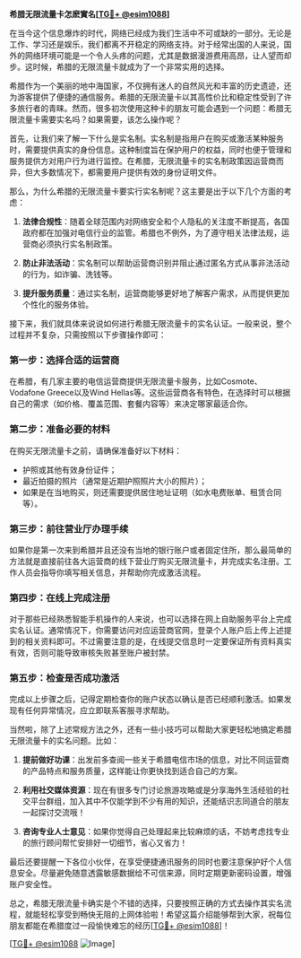 **希腊无限流量卡怎麽實名[[TG💪+ @esim1088](https://t.me/s/esim1088)]**

在当今这个信息爆炸的时代，网络已经成为我们生活中不可或缺的一部分。无论是工作、学习还是娱乐，我们都离不开稳定的网络支持。对于经常出国的人来说，国外的网络环境可能是一个令人头疼的问题，尤其是数据漫游费用高昂，让人望而却步。这时候，希腊的无限流量卡就成为了一个非常实用的选择。

希腊作为一个美丽的地中海国家，不仅拥有迷人的自然风光和丰富的历史遗迹，还为游客提供了便捷的通信服务。希腊的无限流量卡以其高性价比和稳定性受到了许多旅行者的青睐。然而，很多初次使用这种卡的朋友可能会遇到一个问题：希腊无限流量卡需要实名吗？如果需要，该怎么操作呢？

首先，让我们来了解一下什么是实名制。实名制是指用户在购买或激活某种服务时，需要提供真实的身份信息。这种制度旨在保护用户的权益，同时也便于管理和服务提供方对用户行为进行监控。在希腊，无限流量卡的实名制政策因运营商而异，但大多数情况下，都需要用户提供有效的身份证明文件。

那么，为什么希腊的无限流量卡要实行实名制呢？这主要是出于以下几个方面的考虑：

1. **法律合规性**：随着全球范围内对网络安全和个人隐私的关注度不断提高，各国政府都在加强对电信行业的监管。希腊也不例外，为了遵守相关法律法规，运营商必须执行实名制政策。

2. **防止非法活动**：实名制可以帮助运营商识别并阻止通过匿名方式从事非法活动的行为，如诈骗、洗钱等。

3. **提升服务质量**：通过实名制，运营商能够更好地了解客户需求，从而提供更加个性化的服务体验。

接下来，我们就具体来说说如何进行希腊无限流量卡的实名认证。一般来说，整个过程并不复杂，只需按照以下步骤操作即可：

### 第一步：选择合适的运营商

在希腊，有几家主要的电信运营商提供无限流量卡服务，比如Cosmote、Vodafone Greece以及Wind Hellas等。这些运营商各有特色，在选择时可以根据自己的需求（如价格、覆盖范围、套餐内容等）来决定哪家最适合你。

### 第二步：准备必要的材料

在购买无限流量卡之前，请确保准备好以下材料：

- 护照或其他有效身份证件；
- 最近拍摄的照片（通常是近期护照照片大小的照片）；
- 如果是在当地购买，则还需要提供居住地址证明（如水电费账单、租赁合同等）。

### 第三步：前往营业厅办理手续

如果你是第一次来到希腊并且还没有当地的银行账户或者固定住所，那么最简单的方法就是直接前往各大运营商的线下营业厅购买无限流量卡，并完成实名注册。工作人员会指导你填写相关信息，并帮助你完成激活流程。

### 第四步：在线上完成注册

对于那些已经熟悉智能手机操作的人来说，也可以选择在网上自助服务平台上完成实名认证。通常情况下，你需要访问对应运营商官网，登录个人账户后上传上述提到的相关资料即可。不过需要注意的是，在线提交信息时一定要保证所有资料真实有效，否则可能导致审核失败甚至账户被封禁。

### 第五步：检查是否成功激活

完成以上步骤之后，记得定期检查你的账户状态以确认是否已经顺利激活。如果发现有任何异常情况，应立即联系客服寻求帮助。

当然啦，除了上述常规方法之外，还有一些小技巧可以帮助大家更轻松地搞定希腊无限流量卡的实名问题。比如：

1. **提前做好功课**：出发前多查阅一些关于希腊电信市场的信息，对比不同运营商的产品特点和服务质量，这样能让你更快找到适合自己的方案。
   
2. **利用社交媒体资源**：现在有很多专门讨论旅游攻略或是分享海外生活经验的社交平台群组，加入其中不仅能学到不少有用的知识，还能结识志同道合的朋友一起探讨交流哦！

3. **咨询专业人士意见**：如果你觉得自己处理起来比较麻烦的话，不妨考虑找专业的旅行顾问帮忙安排好一切细节，省心又省力！

最后还要提醒一下各位小伙伴，在享受便捷通讯服务的同时也要注意保护好个人信息安全。尽量避免随意透露敏感数据给不可信来源，同时定期更新密码设置，增强账户安全性。

总之，希腊无限流量卡确实是个不错的选择，只要按照正确的方式去操作其实名流程，就能轻松享受到畅快无阻的上网体验啦！希望这篇介绍能够帮到大家，祝每位朋友都能在希腊度过一段愉快难忘的经历[[TG💪+ @esim1088](https://t.me/s/esim1088)]！

[[TG💪+ @esim1088](https://t.me/s/esim1088) ![Image](https://i.postimg.cc/4NQfJmqS/Snipaste-2025-05-13-00-14-12.png)]